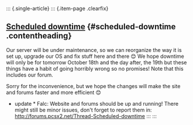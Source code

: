 ::: {.single-article}
::: {.item-page .clearfix}
## [Scheduled downtime](/105-scheduled-downtime-2010-2.html) {#scheduled-downtime .contentheading}

Our server will be under maintenance, so we can reorganize the way it is
set up, upgrade our OS and fix stuff here and there
😊
We hope downtime will only be for tomorrow October 18th and the day
after, the 19th but these things have a habit of going horribly wrong so
no promises!
Note that this includes our forum.

Sorry for the inconvenience, but we hope the changes will make the site
and forums faster and more efficient
😊

* update *
Falc: Website and forums should be up and running! There might still be
minor issues, don't forget to report them in:
<http://forums.pcsx2.net/Thread-Scheduled-downtime>
:::
:::
